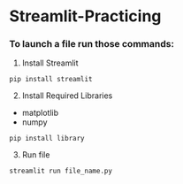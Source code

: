# Streamlit-Practicing
### To launch a file run those commands:
1. Install Streamlit

``pip install streamlit``

2. Install Required Libraries
 - matplotlib
 - numpy

``pip install library``

3. Run file

``streamlit run file_name.py``